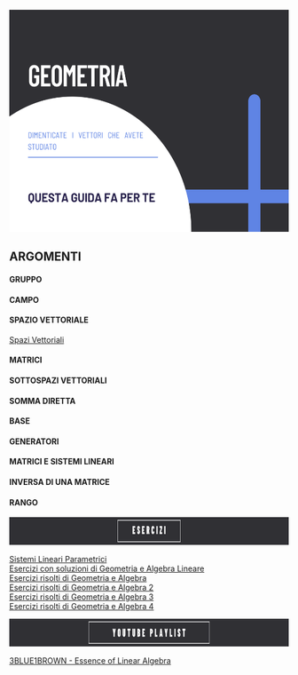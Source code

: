 <p align="center">
<img height="400" weight="700" style="align:center" src="https://github.com/fralabi/images/blob/main/COMPUTER_ENGINEERING/GEOMETRIA.png">
</p>

## ARGOMENTI
#### GRUPPO
#### CAMPO
#### SPAZIO VETTORIALE
[Spazi Vettoriali](https://github.com/fralabi/Computer_Engineering/blob/main/Primo_Anno/GEOMETRIA/Spazi%20Vettoriali.pdf)
#### MATRICI
#### SOTTOSPAZI VETTORIALI
#### SOMMA DIRETTA
#### BASE
#### GENERATORI 
#### MATRICI E SISTEMI LINEARI

#### INVERSA DI UNA MATRICE
#### RANGO

<p align="center">
<img height="50" style="align:center" src="https://github.com/fralabi/images/blob/main/COMPUTER_ENGINEERING/ESERCIZI(3).png">
</p>

[Sistemi Lineari Parametrici](https://github.com/fralabi/Computer_Engineering/blob/main/Primo_Anno/GEOMETRIA/Esercizi%20Sistemi%20Lineari%20Parametrici.pdf) <br>
[Esercizi con soluzioni di Geometria e Algebra Lineare](https://github.com/fralabi/Computer_Engineering/blob/main/Primo_Anno/GEOMETRIA/Esercizi%20con%20soluzioni%20di%20Geometria%20e%20Algebra%20Lineare.pdf) <br>
[Esercizi risolti di Geometria e Algebra](https://github.com/fralabi/Computer_Engineering/blob/main/Primo_Anno/GEOMETRIA/Esercizi%20risolti%20di%20Geometria%20e%20Algebra.pdf)<br>
[Esercizi risolti di Geometria e Algebra 2](https://github.com/fralabi/Computer_Engineering/blob/main/Primo_Anno/GEOMETRIA/Esercizi%20risolti%20di%20Geometria%20e%20Algebra%202.pdf)<br>
[Esercizi risolti di Geometria e Algebra 3](https://github.com/fralabi/Computer_Engineering/blob/main/Primo_Anno/GEOMETRIA/Esercizi%20risolti%20di%20Geometria%20e%20Algebra%203.pdf)<br>
[Esercizi risolti di Geometria e Algebra 4](https://github.com/fralabi/Computer_Engineering/blob/main/Primo_Anno/GEOMETRIA/Esercizi%20risolti%20di%20Geometria%20e%20Algebra%204.pdf)<br>


<p align="center">
<img height="50" style="align:center" src="https://github.com/fralabi/images/blob/main/COMPUTER_ENGINEERING/YOUTUBE%20PLAYLIST.png">
</p>

[3BLUE1BROWN - Essence of Linear Algebra](https://www.youtube.com/playlist?list=PLZHQObOWTQDPD3MizzM2xVFitgF8hE_ab)

